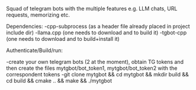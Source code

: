 Squad of telegram bots with the multiple features e.g. LLM chats, URL requests, memorizing etc.

Dependencies:
-cpp-subprocess (as a header file already placed in project include dir)
-llama.cpp (one needs to download and to build it)
-tgbot-cpp (one needs to download and to build+install it)

Authenticate/Build/run:

-create your own telegram bots (2 at the moment), obtain TG tokens and then create the files mytgbot/bot_token1, mytgbot/bot_token2 with the correspondent tokens
-git clone mytgbot && cd mytgbot && mkdir build && cd build && cmake .. && make && ./mytgbot

